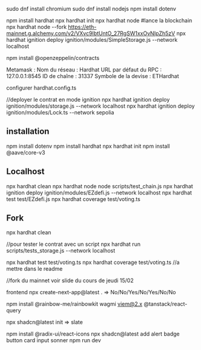 sudo dnf install chromium
sudo dnf install nodejs
npm install dotenv

npm install hardhat 
npx hardhat init
npx hardhat node #lance la blockchain
npx hardhat node --fork https://eth-mainnet.g.alchemy.com/v2/VXvc9IbtUntO_27RgSW1xxOvNIpZh5zV
npx hardhat ignition deploy ignition/modules/SimpleStorage.js --network localhost


npm install @openzeppelin/contracts

Metamask : 
Nom du réseau : Hardhat
URL par défaut du RPC : 127.0.0.1:8545
ID de chaîne : 31337
Symbole de la devise : ETHardhat

configurer hardhat.config.ts

//deployer le contrat en mode ignition
npx hardhat ignition deploy ignition/modules/storage.js --network localhost
npx hardhat ignition deploy ignition/modules/Lock.ts --network sepolia

## installation
npm install dotenv
npm install hardhat 
npx hardhat init
npm install @aave/core-v3


## Localhost
npx hardhat clean
npx hardhat node
node scripts/test_chain.js
npx hardhat ignition deploy ignition/modules/EZdefi.js --network localhost
npx hardhat test test/EZdefi.js 
npx hardhat coverage test/voting.ts

## Fork
npx hardhat clean

//pour tester le contrat avec un script
npx hardhat run scripts/tests_storage.js --network localhost

npx hardhat test test/voting.ts
npx hardhat coverage test/voting.ts //a mettre dans le readme

//fork du mainnet
voir slide du cours de jeudi 15/02

frontend
npx create-next-app@latest .
=> No/No/Yes/No/Yes/No/No

npm install @rainbow-me/rainbowkit wagmi viem@2.x @tanstack/react-query

npx shadcn@latest init
=> slate

npm install @radix-ui/react-icons
npx shadcn@latest add alert badge button card input sonner
npm run dev
